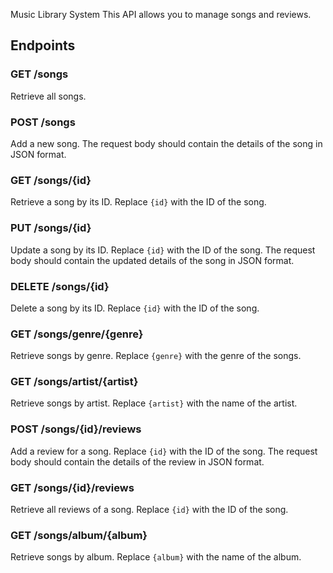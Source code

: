 Music Library System
This API allows you to manage songs and reviews.

## Endpoints

### GET /songs
Retrieve all songs.

### POST /songs
Add a new song. The request body should contain the details of the song in JSON format.

### GET /songs/{id}
Retrieve a song by its ID. Replace `{id}` with the ID of the song.

### PUT /songs/{id}
Update a song by its ID. Replace `{id}` with the ID of the song. The request body should contain the updated details of the song in JSON format.

### DELETE /songs/{id}
Delete a song by its ID. Replace `{id}` with the ID of the song.

### GET /songs/genre/{genre}
Retrieve songs by genre. Replace `{genre}` with the genre of the songs.

### GET /songs/artist/{artist}
Retrieve songs by artist. Replace `{artist}` with the name of the artist.

### POST /songs/{id}/reviews
Add a review for a song. Replace `{id}` with the ID of the song. The request body should contain the details of the review in JSON format.

### GET /songs/{id}/reviews
Retrieve all reviews of a song. Replace `{id}` with the ID of the song.

### GET /songs/album/{album}
Retrieve songs by album. Replace `{album}` with the name of the album.
